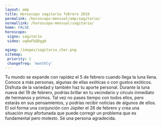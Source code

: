 ```yaml
---
layout: amp
title: Horoscopo sagitario febrero 2019 
permalink: /horoscopo-mensual/amp/sagitario/
normallink: /horoscopo-mensual/sagitario/
home: FALSE
horoscopo:
 signo: sagitario
 video: uqUwFbQDggA

ogimg: /images/sagitario_char.png
sitemap:
 priority: 1
 changefreq: 'monthly'
---
```



Tu mundo se expande con rapidez el 5 de febrero cuando llega la luna llena. Conoce a más personas, algunas de ellas exóticas o con gustos exóticos. Disfruta de la variedad y también haz tu aporte personal. Durante la luna nueva del 19 de febrero, podrías brillar en tu vecindario y círculo inmediato de hermanos y primos. Tal vez no pases tiempo con todos ellos, pero estarás en sus pensamientos, y podrías recibir noticias de algunos de ellos. El sol forma una conjunción con Júpiter el 26 de febrero y crea una situación muy afortunada que puede corregir un problema que es fundamental pero molesto. Sé una persona agradecida. 